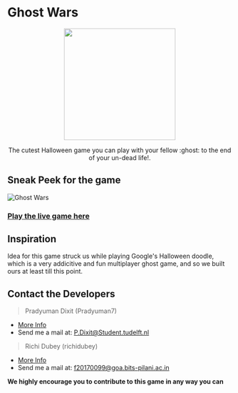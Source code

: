 # Ghost Wars

 
<p align="center">
  <img width="250" height="250" src="https://user-images.githubusercontent.com/41565823/51026046-f1a1de00-158d-11e9-9f07-30de3630b50a.gif">
</p>

<p align="center">
  The cutest Halloween game you can play with your fellow :ghost: to the end of your un-dead life!.
</p>

## Sneak Peek for the game

![Ghost Wars](https://user-images.githubusercontent.com/45059787/50740511-7fd83600-1215-11e9-889d-9fda90e974ed.png)

### [Play the live game here](https://ghost-wars.herokuapp.com)


## Inspiration
Idea for this game struck us while playing Google's Halloween doodle, which is a very addicitive and fun multiplayer ghost game, and so we built ours at least till this point. 


## Contact the Developers
   > Pradyuman Dixit (Pradyuman7)
   - [More Info](https://Pradyuman7.github.io)
   - Send me a mail at: P.Dixit@Student.tudelft.nl

   > Richi Dubey (richidubey)    
   - [More Info](https://365arts.me)
   - Send me a mail at: f20170099@goa.bits-pilani.ac.in
   
**We highly encourage you to contribute to this game in any way you can**

